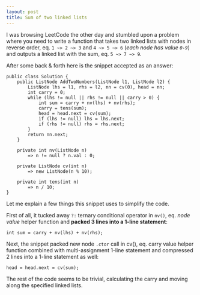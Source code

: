 ```yaml
---
layout: post
title: Sum of two linked lists
---
```

I was browsing LeetCode the other day and stumbled upon a problem where you need to write a function that takes two linked lists with nodes in reverse order, eq. `1 ~> 2 ~> 3` and `4 ~> 5 ~> 6` (*each node has value `0-9`*) and outputs a linked list with the sum, eq. `5 ~> 7 ~> 9`.

After some back & forth here is the snippet accepted as an answer:

```
public class Solution {
    public ListNode AddTwoNumbers(ListNode l1, ListNode l2) {
        ListNode lhs = l1, rhs = l2, nn = cv(0), head = nn;
        int carry = 0;
        while (lhs != null || rhs != null || carry > 0) {
            int sum = carry + nv(lhs) + nv(rhs);
            carry = tens(sum);
            head = head.next = cv(sum);
            if (lhs != null) lhs = lhs.next;
            if (rhs != null) rhs = rhs.next;
        }
        return nn.next;
    }

    private int nv(ListNode n)
        => n != null ? n.val : 0;

    private ListNode cv(int n)
        => new ListNode(n % 10);

    private int tens(int n)
        => n / 10;
}
```

Let me explain a few things this snippet uses to simplify the code. 

First of all, it tucked away `?:` ternary conditional operator in `nv()`, eq. *node value* helper function and **packed 3 lines into a 1-line statement**:

`int sum = carry + nv(lhs) + nv(rhs);`

Next, the snippet packed new node `.ctor` call in cv(), eq. carry value helper function combined with multi-assignment 1-line statement and compressed 2 lines into a 1-line statement as well:

`head = head.next = cv(sum);`

The rest of the code seems to be trivial, calculating the carry and moving along the specified linked lists.






